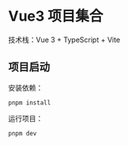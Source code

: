 # Vue3 项目集合

技术栈：Vue 3 + TypeScript + Vite

## 项目启动

安装依赖：
```
pnpm install
```

运行项目：
```
pnpm dev
```



